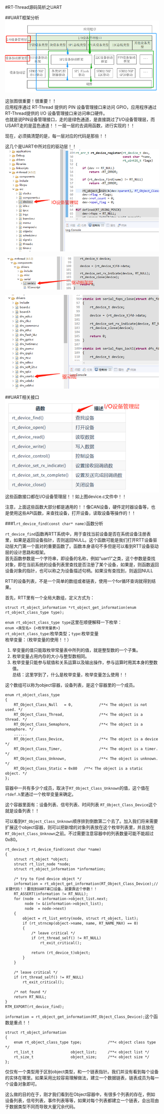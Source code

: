 #RT-Thread源码简析之UART

##UART框架分析  
![](figures/UART_figures/tu1.png)

这张图很重要！很重要！！  
应用程序通过 RT-Thread 提供的 PIN 设备管理接口来访问 GPIO，应用程序通过 RT-Thread提供的 I/O 设备管理接口来访问串口硬件。  
也就是说PIN设备管理接口，走的是绿色通道，是直接跳过了I/O设备管理层，而USART走的是蓝色通道！！一层一层的去调用函数，进行实现的！！

现在，必须搞清楚的是，每一层对应的代码是那些！！  

这几个是UART中所对应的驱动层！！ 
![](figures/UART_figures/tu2.png)

![](figures/UART_figures/tu3.png)

![](figures/UART_figures/tu4.png)

##UART相关接口
![](figures/UART_figures/tu5.png)  
这些函数接口都在I/O设备管理层！！如上图device.c文件中！！  

注意，上面这些函数大部分都是通用的！！像CAN设备，硬件定时器设备等，也是使用这些API函数，来查找设备，打开设备，读取设备等操作的！！

###1.`rt_device_find(const char* name)`函数分析

`rt_device_find`函数再RTT系统中，用于查找当前设备是否在系统设备注册表里，如果是返回设备指针，否则返回NULL。这个函数可能是我们打开RTT设备驱动层大门第一个面对的重要函数了。函数本身语句不多但是可以看到RTT设备驱动层的设计思路和框架。  
首先函数参数是一个字符串，即设备的名称，例如“uart1”之类，这个参数是查找对象，即在当前系统的设备列表里查找是否注册了某个设备，如果是，则函数返回设备对象的指针，也可以称之为设备描述句柄。如果没有查找到，则返回NULL

RTT的设备列表，不是一个简单的数组或者链表，使用一个for循环查询就得到结果。

首先，RTT里有一个全局大数组，定义方式为：

	struct rt_object_information *rt_object_get_information(enum rt_object_class_type type);

`enum rt_object_class_type type`这里在顺便解释一下枚举：  
`enum <类型名> {<枚举常量表>}`  
`rt_object_class_type`:枚举类型；`type`:枚举变量    
枚举变量：（枚举变量的使用！！） 
> 
1. 举变量的值只能取枚举常量表中所列的值，就是整型数的一个子集。  
2. 枚举变量占用内存的大小与整型数相同。  
3. 枚举变量只能参与赋值和关系运算以及输出操作，参与运算时用其本身的整数值。  
总结：这里学到了，什么是枚举变量，枚举变量怎么使用！！

这个数组可以称为object容器，设备列表，是这个容器里的一个成员。
	
	enum rt_object_class_type
	{
	    RT_Object_Class_Null   = 0,            /**< The object is not used. */
	    RT_Object_Class_Thread,                /**< The object is a thread. */
	    RT_Object_Class_Semaphore,             /**< The object is a semaphore. */
		...... 
	    RT_Object_Class_Device,                /**< The object is a device */
	    RT_Object_Class_Timer,                 /**< The object is a timer. */
	    RT_Object_Class_Unknown,               /**< The object is unknown. */
	    RT_Object_Class_Static = 0x80   /**< The object is a static object. */
	};
容器中一共有多少个成员，取决于`RT_Object_Class_Unknown`的值，这个值在`rtdef.h`里通过一个枚举变量来确定。　　

这个容器里面有：设备列表、信号列表、时间列表
`RT_Object_Class_Device`这个就是设备列表！！
  
可以看到`RT_Object_Class_Unknown`顺序排到倒数第二个去了。加入我们将来需要扩展这个object容器，则可以把新增的对象列表放在这个枚举列表里，并且放在`RT_Object_Class_Unknown`之前。不过需要注意容器中的列表数量可能不能超过0x80。
	
	rt_device_t rt_device_find(const char *name)
	{
	    struct rt_object *object;
	    struct rt_list_node *node;
	    struct rt_object_information *information;

	    /* try to find device object */
	    information = rt_object_get_information(RT_Object_Class_Device);//关键代码！！要找到UART串口设备，就要靠这个参数！！
	    RT_ASSERT(information != RT_NULL);
	    for (node  = information->object_list.next;
	         node != &(information->object_list);
	         node  = node->next)
	    {
	        object = rt_list_entry(node, struct rt_object, list);
	        if (rt_strncmp(object->name, name, RT_NAME_MAX) == 0)
	        {
	            /* leave critical */
	            if (rt_thread_self() != RT_NULL)
	                rt_exit_critical();
	
	            return (rt_device_t)object;
	        }
	    }
	
	    /* leave critical */
	    if (rt_thread_self() != RT_NULL)
	        rt_exit_critical();
	
	    /* not found */
	    return RT_NULL;
	}
	RTM_EXPORT(rt_device_find);
`information = rt_object_get_information(RT_Object_Class_Device);`这个函数是重点！！

	struct rt_object_information
	{
	    enum rt_object_class_type type;            /**< object class type */
	    rt_list_t                 object_list;     /**< object list */
	    rt_size_t                 object_size;     /**< object size */
	};
仅仅有一个类型用于区别object类型，和一个链表指针。我们并没有看到每个设备的实体在哪里。如果采用比较容易理解做法，建立一个数据链表，链表成员为每一个设备对象即可。  

这么做的目的在于，刚才我们看到在Object容器中，有很多个列表的存在，例如设备列表，信号列表，事件列表等等，如果对每个列表都建立一个链表，会出现由于数据类型不同而导致大量冗余代码。  
